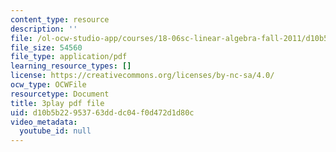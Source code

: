 ```yaml
---
content_type: resource
description: ''
file: /ol-ocw-studio-app/courses/18-06sc-linear-algebra-fall-2011/d10b5b22953763dddc04f0d472d1d80c_VqP2tREMvt0.pdf
file_size: 54560
file_type: application/pdf
learning_resource_types: []
license: https://creativecommons.org/licenses/by-nc-sa/4.0/
ocw_type: OCWFile
resourcetype: Document
title: 3play pdf file
uid: d10b5b22-9537-63dd-dc04-f0d472d1d80c
video_metadata:
  youtube_id: null
---
```

